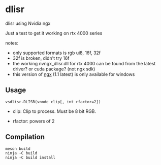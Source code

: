 # dlisr

dlisr using Nvidia ngx

Just a test to get it working on rtx 4000 series

notes:

- only supported formats is rgb ui8, 16f, 32f
- 32f is broken, didn't try 16f
- the working nvngx_dlisr.dll for rtx 4000 can be found from the latest driver? or cuda package? (not ngx sdk)
- this version of [ngx](https://developer.nvidia.com/rtx/ngx/download) (1.1 latest) is only available for windows

## Usage

    vsdlisr.DLISR(vnode clip[, int rfactor=2])

- clip: Clip to process. Must be 8 bit RGB.

- rfactor: powers of 2

## Compilation

```
meson build
ninja -C build
ninja -C build install
```
